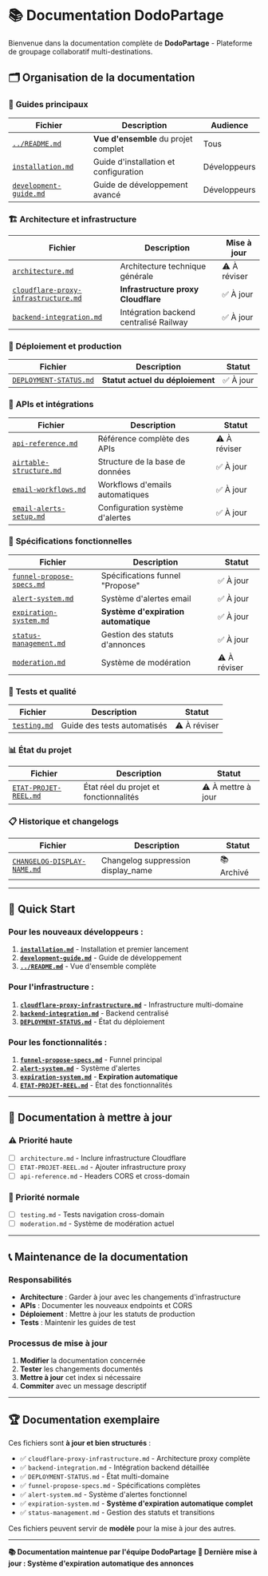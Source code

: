 # 📚 Documentation DodoPartage

Bienvenue dans la documentation complète de **DodoPartage** - Plateforme de groupage collaboratif multi-destinations.

## 🗂️ Organisation de la documentation

### 📖 **Guides principaux**

| Fichier | Description | Audience |
|---------|------------|----------|
| [`../README.md`](../README.md) | **Vue d'ensemble** du projet complet | Tous |
| [`installation.md`](installation.md) | Guide d'installation et configuration | Développeurs |
| [`development-guide.md`](development-guide.md) | Guide de développement avancé | Développeurs |

### 🏗️ **Architecture et infrastructure**

| Fichier | Description | Mise à jour |
|---------|------------|-------------|
| [`architecture.md`](architecture.md) | Architecture technique générale | ⚠️ À réviser |
| [`cloudflare-proxy-infrastructure.md`](cloudflare-proxy-infrastructure.md) | **Infrastructure proxy Cloudflare** | ✅ À jour |
| [`backend-integration.md`](backend-integration.md) | Intégration backend centralisé Railway | ✅ À jour |

### 🚀 **Déploiement et production**

| Fichier | Description | Statut |
|---------|------------|--------|
| [`DEPLOYMENT-STATUS.md`](DEPLOYMENT-STATUS.md) | **Statut actuel du déploiement** | ✅ À jour |

### 🔌 **APIs et intégrations**

| Fichier | Description | Statut |
|---------|------------|--------|
| [`api-reference.md`](api-reference.md) | Référence complète des APIs | ⚠️ À réviser |
| [`airtable-structure.md`](airtable-structure.md) | Structure de la base de données | ✅ À jour |
| [`email-workflows.md`](email-workflows.md) | Workflows d'emails automatiques | ✅ À jour |
| [`email-alerts-setup.md`](email-alerts-setup.md) | Configuration système d'alertes | ✅ À jour |

### 📝 **Spécifications fonctionnelles**

| Fichier | Description | Statut |
|---------|------------|--------|
| [`funnel-propose-specs.md`](funnel-propose-specs.md) | Spécifications funnel "Propose" | ✅ À jour |
| [`alert-system.md`](alert-system.md) | Système d'alertes email | ✅ À jour |
| [`expiration-system.md`](expiration-system.md) | **Système d'expiration automatique** | ✅ À jour |
| [`status-management.md`](status-management.md) | Gestion des statuts d'annonces | ✅ À jour |
| [`moderation.md`](moderation.md) | Système de modération | ⚠️ À réviser |

### 🧪 **Tests et qualité**

| Fichier | Description | Statut |
|---------|------------|--------|
| [`testing.md`](testing.md) | Guide des tests automatisés | ⚠️ À réviser |

### 📊 **État du projet**

| Fichier | Description | Statut |
|---------|------------|--------|
| [`ETAT-PROJET-REEL.md`](ETAT-PROJET-REEL.md) | État réel du projet et fonctionnalités | ⚠️ À mettre à jour |

### 📋 **Historique et changelogs**

| Fichier | Description | Statut |
|---------|------------|--------|
| [`CHANGELOG-DISPLAY-NAME.md`](CHANGELOG-DISPLAY-NAME.md) | Changelog suppression display_name | 📚 Archivé |

---

## 🚀 **Quick Start**

### Pour les nouveaux développeurs :
1. **[`installation.md`](installation.md)** - Installation et premier lancement
2. **[`development-guide.md`](development-guide.md)** - Guide de développement
3. **[`../README.md`](../README.md)** - Vue d'ensemble complète

### Pour l'infrastructure :
1. **[`cloudflare-proxy-infrastructure.md`](cloudflare-proxy-infrastructure.md)** - Infrastructure multi-domaine
2. **[`backend-integration.md`](backend-integration.md)** - Backend centralisé
3. **[`DEPLOYMENT-STATUS.md`](DEPLOYMENT-STATUS.md)** - État du déploiement

### Pour les fonctionnalités :
1. **[`funnel-propose-specs.md`](funnel-propose-specs.md)** - Funnel principal
2. **[`alert-system.md`](alert-system.md)** - Système d'alertes
3. **[`expiration-system.md`](expiration-system.md)** - **Expiration automatique**
4. **[`ETAT-PROJET-REEL.md`](ETAT-PROJET-REEL.md)** - État des fonctionnalités

---

## 🔄 **Documentation à mettre à jour**

### ⚠️ Priorité haute
- [ ] `architecture.md` - Inclure infrastructure Cloudflare
- [ ] `ETAT-PROJET-REEL.md` - Ajouter infrastructure proxy
- [ ] `api-reference.md` - Headers CORS et cross-domain

### 📝 Priorité normale  
- [ ] `testing.md` - Tests navigation cross-domain
- [ ] `moderation.md` - Système de modération actuel

---

## 📞 **Maintenance de la documentation**

### Responsabilités
- **Architecture** : Garder à jour avec les changements d'infrastructure
- **APIs** : Documenter les nouveaux endpoints et CORS
- **Déploiement** : Mettre à jour les statuts de production
- **Tests** : Maintenir les guides de test

### Processus de mise à jour
1. **Modifier** la documentation concernée
2. **Tester** les changements documentés
3. **Mettre à jour** cet index si nécessaire
4. **Commiter** avec un message descriptif

---

## 🏆 **Documentation exemplaire**

Ces fichiers sont **à jour et bien structurés** :
- ✅ `cloudflare-proxy-infrastructure.md` - Architecture proxy complète
- ✅ `backend-integration.md` - Intégration backend détaillée  
- ✅ `DEPLOYMENT-STATUS.md` - État multi-domaine
- ✅ `funnel-propose-specs.md` - Spécifications complètes
- ✅ `alert-system.md` - Système d'alertes fonctionnel
- ✅ `expiration-system.md` - **Système d'expiration automatique complet**
- ✅ `status-management.md` - Gestion des statuts et transitions

Ces fichiers peuvent servir de **modèle** pour la mise à jour des autres.

---

**📚 Documentation maintenue par l'équipe DodoPartage**
**🔄 Dernière mise à jour : Système d'expiration automatique des annonces** 